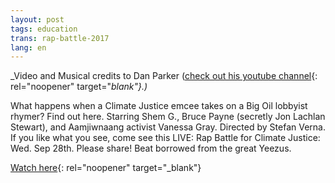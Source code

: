 ```yaml
---
layout: post
tags: education
trans: rap-battle-2017
lang: en
---
```

_Video and Musical credits to Dan Parker ([check out his youtube channel](https://www.youtube.com/channel/UCbSmUmIobOj8aMRTnu4EJYg){: rel="noopener" target="_blank"}.)_

What happens when a Climate Justice emcee takes on a Big Oil lobbyist rhymer? Find out here. Starring Shem G., Bruce Payne (secretly Jon Lachlan Stewart), and Aamjiwnaang activist Vanessa Gray. Directed by Stefan Verna. If you like what you see, come see this LIVE: Rap Battle for Climate Justice: Wed. Sep 28th. Please share! Beat borrowed from the great Yeezus.

[Watch here](https://www.youtube.com/watch?v=7HkruxeUd0U&feature=emb_title){: rel="noopener" target="_blank"}
